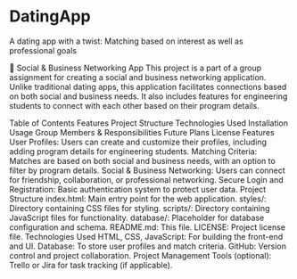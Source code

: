 # DatingApp
A dating app with a twist: Matching based on interest as well as professional goals

📱 Social & Business Networking App
This project is a part of a group assignment for creating a social and business networking application. Unlike traditional dating apps, this application facilitates connections based on both social and business needs. It also includes features for engineering students to connect with each other based on their program details.

Table of Contents
Features
Project Structure
Technologies Used
Installation
Usage
Group Members & Responsibilities
Future Plans
License
Features
User Profiles: Users can create and customize their profiles, including adding program details for engineering students.
Matching Criteria: Matches are based on both social and business needs, with an option to filter by program details.
Social & Business Networking: Users can connect for friendship, collaboration, or professional networking.
Secure Login and Registration: Basic authentication system to protect user data.
Project Structure
index.html: Main entry point for the web application.
styles/: Directory containing CSS files for styling.
scripts/: Directory containing JavaScript files for functionality.
database/: Placeholder for database configuration and schema.
README.md: This file.
LICENSE: Project license file.
Technologies Used
HTML, CSS, JavaScript: For building the front-end and UI.
Database: To store user profiles and match criteria.
GitHub: Version control and project collaboration.
Project Management Tools (optional): Trello or Jira for task tracking (if applicable).

